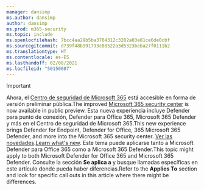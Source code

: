 ```yaml
---
manager: dansimp
ms.author: dansimp
author: dansimp
ms.prod: m365-security
ms.topic: include
ms.openlocfilehash: 7bcc4aa29b5ba3704312c3282a03e81ce6de0cbf
ms.sourcegitcommit: d739f48b991793c08522a3d5323beba27f0111b2
ms.translationtype: HT
ms.contentlocale: es-ES
ms.lasthandoff: 02/08/2021
ms.locfileid: "50150087"
---
```

> [!IMPORTANT]
> <span data-ttu-id="bd239-101">Ahora, el [Centro de seguridad de Microsoft 365](https://security.microsoft.com) está accesible en forma de versión preliminar pública.</span><span class="sxs-lookup"><span data-stu-id="bd239-101">The improved [Microsoft 365 security center](https://security.microsoft.com) is now available in public preview.</span></span> <span data-ttu-id="bd239-102">Esta nueva experiencia incluye Defender para punto de conexión, Defender para Office 365, Microsoft 365 Defender y más en el Centro de seguridad de Microsoft 365.</span><span class="sxs-lookup"><span data-stu-id="bd239-102">This new experience brings Defender for Endpoint, Defender for Office, 365 Microsoft 365 Defender, and more into the Microsoft 365 security center.</span></span> <span data-ttu-id="bd239-103">[Ver las novedades](https://docs.microsoft.com/microsoft-365/security/mtp/overview-security-center).</span><span class="sxs-lookup"><span data-stu-id="bd239-103">[Learn what's new](https://docs.microsoft.com/microsoft-365/security/mtp/overview-security-center).</span></span> <span data-ttu-id="bd239-104">Este tema puede aplicarse tanto a Microsoft Defender para Office 365 como a Microsoft 365 Defender.</span><span class="sxs-lookup"><span data-stu-id="bd239-104">This topic might apply to both Microsoft Defender for Office 365 and Microsoft 365 Defender.</span></span> <span data-ttu-id="bd239-105">Consulte la sección **Se aplica a** y busque llamadas específicas en este artículo donde pueda haber diferencias.</span><span class="sxs-lookup"><span data-stu-id="bd239-105">Refer to the **Applies To** section and look for specific call outs in this article where there might be differences.</span></span>

